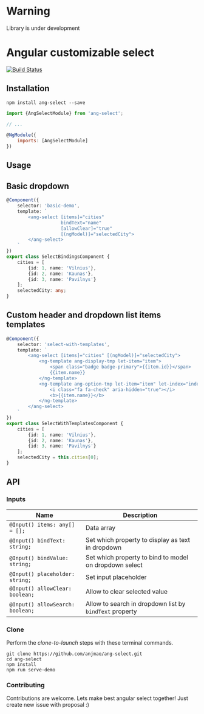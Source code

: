# Warning

Library is under development

# Angular customizable select
[![Build Status][travis-badge]][travis-badge-url]

[travis-badge]: https://travis-ci.org/anjmao/ang-select.svg?branch=master
[travis-badge-url]: https://travis-ci.org/anjmao/ang-select

## Installation

```
npm install ang-select --save
```

```js
import {AngSelectModule} from 'ang-select';

// ...

@NgModule({
    imports: [AngSelectModule]
})

```

## Usage
## Basic dropdown
```ts
@Component({
    selector: 'basic-demo',
    template: `
        <ang-select [items]="cities"
                    bindText="name"
                    [allowClear]="true"
                    [(ngModel)]="selectedCity">
        </ang-select>
    `
})
export class SelectBindingsComponent {
    cities = [
        {id: 1, name: 'Vilnius'},
        {id: 2, name: 'Kaunas'},
        {id: 3, name: 'Pavilnys'}
    ];
    selectedCity: any;
}
```
## Custom header and dropdown list items templates

```ts
@Component({
    selector: 'select-with-templates',
    template: `
        <ang-select [items]="cities" [(ngModel)]="selectedCity">
            <ng-template ang-display-tmp let-item="item">
                <span class="badge badge-primary">{{item.id}}</span>
                {{item.name}}
            </ng-template>
            <ng-template ang-option-tmp let-item="item" let-index="index">
                <i class="fa fa-check" aria-hidden="true"></i>
                <b>{{item.name}}</b>
            </ng-template>
        </ang-select>
    `
})
export class SelectWithTemplatesComponent {
    cities = [
        {id: 1, name: 'Vilnius'},
        {id: 2, name: 'Kaunas'},
        {id: 3, name: 'Pavilnys'}
    ];
    selectedCity = this.cities[0];
}
```


## API
### Inputs
| Name  | Description |
| ------------- | ------------- |
| `@Input() items: any[] = [];` | Data array  |
| `@Input() bindText: string;`  | Set which property to display as text in dropdown |
| `@Input() bindValue: string;`  | Set which property to bind to model on dropdown select |
| `@Input() placeholder: string;`  | Set input placeholder |
| `@Input() allowClear: boolean;`  | Allow to clear selected value |
| `@Input() allowSearch: boolean;`  | Allow to search in dropdown list by `bindText` property |

### Clone

Perform the _clone-to-launch_ steps with these terminal commands.

```
git clone https://github.com/anjmao/ang-select.git
cd ang-select
npm install
npm run serve-demo
```

### Contributing
Contributions are welcome. Lets make best angular select together! Just create new issue with proposal :)
